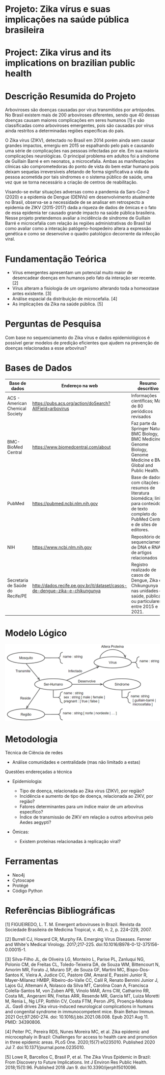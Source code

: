 # Projeto: Zika vírus e suas implicações na saúde pública brasileira

# Project: Zika virus and its implications on brazilian public health

# Descrição Resumida do Projeto

Arboviroses são doenças causadas por vírus transmitidos por artrópodes. No Brasil existem mais de 200 arboviroses diferentes, sendo que 40 dessas doenças causam maiores complicações em seres humanos [1] e são classificadas como arboviroses emergentes, pois são causadas por vírus ainda restritos a determinadas regiões específicas do país.

O Zika vírus (ZIKV), detectado no Brasil em 2014 porém ainda sem causar grandes impactos, emergiu em 2015 se espalhando pelo país e causando uma série de complicações nas pessoas infectadas por ele. Em sua maioria complicações neurológicas. O principal problema em adultos foi a síndrome de Guillain Barré e em neonatos, a microcefalia. Ambas as manifestações clínicas são comprometedoras do ponto de vista do bem estar humano pois deixam sequelas irreversíveis afetando de forma significativa a vida da pessoa acometida por tais síndromes e o sistema público de saúde, uma vez que se torna necessário a criação de centros de reabilitação.

Visando-se evitar situações adversas como a pandemia da Sars-Cov-2 (2020) e a epidemia de Dengue (DENVs) em desenvolvimento atualmente no Brasil, observa-se a necessidade de se analisar em retrospecto a epidemia de ZIKV (2015-2017) dada a riqueza de dados de ômicas e o fato de essa epidemia ter causado grande impacto na saúde pública brasileira. Nesse projeto pretendemos avaliar a incidência de síndrome de Guillain Barré e microcefalia com relação às regiões administrativas do Brasil tal como avaliar como a interação patógeno-hospedeiro altera a expressão genética e como se desenvolve o quadro patológico decorrente da infecção viral.

# Fundamentação Teórica

- Vírus emergentes apresentam um potencial muito maior de desencadear doenças em humanos pelo fato da interação ser recente. [2]
- Vírus alteram a fisiologia de um organismo alterando toda a homeostase antes existente. [3] 
- Análise espacial da distribuição de microcefalia. [4]
- As implicações da Zika na saúde pública. [5]

# Perguntas de Pesquisa

Com base no sequenciamento do Zika vírus e dados epidemiológicos é possível gerar modelos de predição eficientes que ajudem na prevenção de doenças relacionadas a esse arbovírus?

# Bases de Dados

Base de dados | Endereço na web | Resumo descritivo
----- | ----- | -----
ACS - American Chemical Society | https://pubs.acs.org/action/doSearch?AllField=arbovirus | Informações científicas; Mais de 80 periódicos revisados 
BMC- BioMed Central | https://www.biomedcentral.com/about | Faz parte da Springer Nature;  BMC Biology, BMC Medicine,  Genome Biology, Genome Medicine  e BMC Global and Public Health.
PubMed | https://pubmed.ncbi.nlm.nih.gov | Base de dados com citações e resumos de literatura biomédica; links para conteúdo de texto completo do PubMed Central e de sites de editores.
NIH | https://www.ncbi.nlm.nih.gov | Repositório de sequenciamento de DNA e RNA e de artigos relacionados
Secretaria de Saúde do Recife/PE | http://dados.recife.pe.gov.br/it/dataset/casos-de-dengue-zika-e-chikungunya |Registro realizado de casos de Dengue, Zika e Chikungunya nas unidades de saúde, públicas ou particulares entre 2015 e 2021.

# Modelo Lógico

![Modelo Lógico de Grafos](assets/images/modelo-logico-v0.png)

# Metodologia

Técnica de Ciência de redes
- Análise comunidades e centralidade (mas não limitado a estas)

Questões endereçadas a técnica
- Epidemiologia:
  - Tipo de doença, relacionada ao Zika virus (ZIKV), por região?
  - Incidência e aumento de tipo de doença, relacionada ao ZIKV, por região?
  - Fatores determinantes para um índice maior de um arbovírus específico?
  - Índice de transmissão de ZIKV em relação a outros arbovírus pelo Aedes aegypti?

- Ômicas:
  - Existem proteínas relacionadas à replicação viral?

# Ferramentas

- Neo4j
- Cytoscape
- Protégé
- Código Python

# Referências Bibliográficas

[1] FIGUEIREDO, L. T. M. Emergent arboviruses in Brazil. Revista da Sociedade Brasileira de Medicina Tropical, v. 40, n. 2, p. 224–229, 2007.

[2] Burrell CJ, Howard CR, Murphy FA. Emerging Virus Diseases. Fenner and White's Medical Virology. 2017;217-225. doi:10.1016/B978-0-12-375156-0.00015-1.

[3] Silva-Filho JL, de Oliveira LG, Monteiro L, Parise PL, Zanluqui NG, Polonio CM, de Freitas CL, Toledo-Teixeira DA, de Souza WM, Bittencourt N, Amorim MR, Forato J, Muraro SP, de Souza GF, Martini MC, Bispo-Dos-Santos K, Vieira A, Judice CC, Pastore GM, Amaral E, Passini Junior R, Mayer-Milanez HMBP, Ribeiro-do-Valle CC, Calil R, Renato Bennini Junior J, Lajos GJ, Altemani A, Nolasco da Silva MT, Carolina Coan A, Francisca Colella-Santos M, von Zuben APB, Vinolo MAR, Arns CW, Catharino RR, Costa ML, Angerami RN, Freitas ARR, Resende MR, Garcia MT, Luiza Moretti M, Renia L, Ng LFP, Rothlin CV, Costa FTM, Peron JPS, Proença-Modena JL. Gas6 drives Zika virus-induced neurological complications in humans and congenital syndrome in immunocompetent mice. Brain Behav Immun. 2021 Oct;97:260-274. doi: 10.1016/j.bbi.2021.08.008. Epub 2021 Aug 11. PMID: 34390806.

[4] Peiter PC, Pereira RDS, Nunes Moreira MC, et al. Zika epidemic and microcephaly in Brazil: Challenges for access to health care and promotion in three epidemic areas. PLoS One. 2020;15(7):e0235010. Published 2020 Jul 7. doi:10.1371/journal.pone.0235010.

[5] Lowe R, Barcellos C, Brasil P, et al. The Zika Virus Epidemic in Brazil: From Discovery to Future Implications. Int J Environ Res Public Health. 2018;15(1):96. Published 2018 Jan 9. doi:10.3390/ijerph15010096.









<!--

# P1 - Template da Primeira Entrega
*2024.1 Ciência e Visualização de Dados em Saúde*

# Estrutura de sua pasta de projeto

A fim de uniformizar os repositórios de projetos da disciplina, os diretórios de seu repositório deverão ser nomeados conforme segue.

Seu repositório deverá obrigatoriamente conter o arquivo `README.md`, arquivo de documentação Markdown, que deverá conter a descrição do projeto conforme orientações a seguir.

~~~
...
│
└── project1
    |
    ├── README.md   <- texto da Entrega 1 do projeto
    |
    └── assets      <- mídias usadas no projeto
        ├── images  <- imagens usadas no texto do README.md
        └── slides  <- slides da prévia (em PDF)
~~~

Na raiz da pasta `project1` deve haver um arquivo de nome `README.md` contendo a apresentação do projeto, como detalhado na seção seguinte.

Segue abaixo o modelo de como deve ser apresentado e documentado o projeto. Há partes do modelo a seguir que têm uma marcação específica indicando que **não devem ser literalmente transcritas**:

Trecho entre `<...>` representa algo que deve ser substituído pelo indicado. Nesse caso, você não deve manter os símbolos `<...>`.
> Parágrafo que aparece neste modo de citação representa algo que deve ser substituído pelo explicado.

No modelo a seguir são colocados exemplos ilustrativos, que serão substituídos pelos do seu projeto.

> # Modelo para Apresentação da Entrega 1 do Projeto (Arquivo README.md)

# Projeto `<Título em Português>`
# Project `<Title in English>`

# Descrição Resumida do Projeto

> Descrição do tema do projeto, incluindo motivação e contexto gerador.

# Fundamentação Teórica

> Fundamentação teórica resumida do problema em saúde/biologia. Apenas cite artigos que tomará como base e, em uma frase, em que problema.

# Perguntas de Pesquisa

> Perguntas de pesquisa que o projeto pretende responder ou hipóteses a serem avaliadas, enunciadas de maneira objetiva e verificável.

# Bases de Dados

> Elencar bases de dados candidatas a serem utilizadas no projeto na forma de tabela:

> Base de Dados | Endereço na Web | Resumo descritivo
> ----- | ----- | -----
> Título da Base 1 | http://base1.org/ | Breve resumo (duas ou três linhas) sobre a base.
> Título da Base 2 | http://base2.org/ | Breve resumo (duas ou três linhas) sobre a base.

# Modelo Lógico

> Modelo lógico da base de grafos que será construída. Para o modelo de grafos de propriedades, utilize este
> [modelo de base](https://docs.google.com/presentation/d/10RN7bDKUka_Ro2_41WyEE76Wxm4AioiJOrsh6BRY3Kk/edit?usp=sharing) para construir o seu.
> Coloque a imagem do PNG do seu modelo lógico como ilustrado abaixo (a imagem estará na pasta `image`):
>
> ![Modelo Lógico de Grafos](images/modelo-logico-grafos.png)

# Metodologia
> Esta seção evoluirá ao longo do projeto. Nesta primeira entrega, informe técnicas de Ciência de Redes que pretende explorar,
> tais como: detecção de comunidades, análise de centralidade, predição de links, ou a combinação de uma ou mais técnicas. Descreva o que perguntas pretende endereçar cm a técnica escolhida.

# Ferramentas

> Ferramentas a serem utilizadas (com base na visão atual do grupo sobre o projeto).

# Referências Bibliográficas

> Lista de artigos, links e referências bibliográficas.
>
> Fiquem à vontade para escolher o padrão de referenciamento preferido pelo grupo.

-->